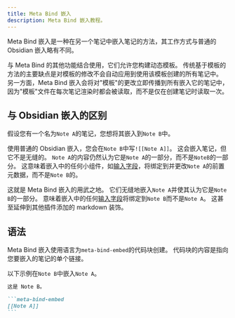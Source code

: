 ```yaml
---
title: Meta Bind 嵌入
description: Meta Bind 嵌入教程。
---
```


Meta Bind 嵌入是一种在另一个笔记中嵌入笔记的方法，其工作方式与普通的 Obsidian 嵌入略有不同。

与 Meta Bind 的其他功能结合使用，它们允许您构建动态模板。
传统基于模板的方法的主要缺点是对模板的修改不会自动应用到使用该模板创建的所有笔记中。
另一方面，Meta Bind 嵌入会将对"模板"的更改立即传播到所有嵌入它的笔记中，因为"模板"文件在每次笔记渲染时都会被读取，而不是仅在创建笔记时读取一次。

## 与 Obsidian 嵌入的区别

假设您有一个名为`Note A`的笔记，您想将其嵌入到`Note B`中。

使用普通的 Obsidian 嵌入，您会在`Note B`中写`![[Note A]]`。
这会嵌入笔记，但它不是无缝的。
`Note A`的内容仍然认为它是`Note A`的一部分，而不是`NoteB`的一部分。
这意味着嵌入中的任何小组件，如[输入字段](/obsidian-meta-bind-plugin-docs/guides/inputfields)，将绑定到并更改`Note A`的前置元数据，而不是`Note B`的。

这就是 Meta Bind 嵌入的用武之地。
它们无缝地嵌入`Note A`并使其认为它是`Note B`的一部分。
意味着嵌入中的任何[输入字段](/obsidian-meta-bind-plugin-docs/guides/inputfields)将绑定到`Note B`而不是`Note A`。
这甚至延伸到其他插件添加的 markdown 装饰。

## 语法

Meta Bind 嵌入使用语言为`meta-bind-embed`的代码块创建。
代码块的内容是指向您要嵌入的笔记的单个链接。

以下示例在`Note B`中嵌入`Note A`。

````md
这是 Note B。

```meta-bind-embed
[[Note A]]
```
````
